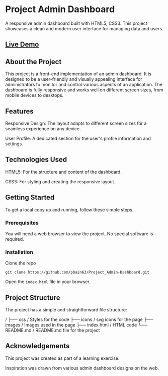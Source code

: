 # Project Admin Dashboard

A responsive admin dashboard built with HTML5, CSS3. This project showcases a clean and modern user interface for managing data and users.

## [Live Demo](https://pbain63.github.io/Project_Admin-Dashboard/)

## About the Project

This project is a front-end implementation of an admin dashboard. It is designed to be a user-friendly and visually appealing interface for administrators to monitor and control various aspects of an application. The dashboard is fully responsive and works well on different screen sizes, from mobile devices to desktops.

## Features

Responsive Design: The layout adapts to different screen sizes for a seamless experience on any device.

User Profile: A dedicated section for the user's profile information and settings.

## Technologies Used

HTML5: For the structure and content of the dashboard.

CSS3: For styling and creating the responsive layout.

## Getting Started

To get a local copy up and running, follow these simple steps.

### Prerequisites

You will need a web browser to view the project. No special software is required.

### Installation

Clone the repo

`git clone https://github.com/pbain63/Project_Admin-Dashboard.git`

Open the `index.html` file in your browser.

## Project Structure

The project has a simple and straightforward file structure:

/
├── css / Styles for the code
├── icons / svg icons for the page
├── images / Images used in the page
├── index.html / HTML code
└── README.md / README.md file for the project

## Acknowledgements

This project was created as part of a learning exercise.

Inspiration was drawn from various admin dashboard designs on the web.
